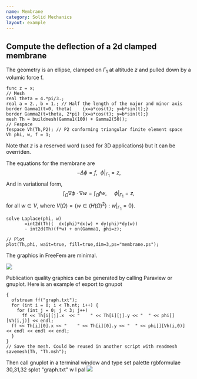 ```yaml
---
name: Membrane
category: Solid Mechanics
layout: example
---
```


## Compute the deflection of a 2d clamped membrane
The geometry is an ellipse, clamped on ${\Gamma_1}$  at altitude $z$ and  pulled down by a volumic force f.
~~~freefem
func z = x;
// Mesh
real theta = 4.*pi/3.;
real a = 2., b = 1.; // Half the length of the major and minor axis
border Gamma1(t=0, theta)    {x=a*cos(t); y=b*sin(t);}
border Gamma2(t=theta, 2*pi) {x=a*cos(t); y=b*sin(t);}
mesh Th = buildmesh(Gamma1(100) + Gamma2(50));
// Fespace
fespace Vh(Th,P2); // P2 conforming triangular finite element space
Vh phi, w, f = 1;
~~~
Note that $z$ is a reserved word (used for 3D applications) but it can be overriden.

The equations for the membrane are
$$
-\Delta \phi=f, ~~\phi|_{\Gamma_1}=z,
$$
And in variational form,
$$
  \int_{\Omega}\nabla \phi \cdot\nabla w = \int_\Omega f w,\quad  ~\phi|_{\Gamma_1}=z,
$$
for all $w\in V$, where $V(\Omega)=\{ w\in (H(\Omega)^2): w|_{\Gamma_1}=0\}$.
~~~freefem
solve Laplace(phi, w)
       =int2d(Th)(  dx(phi)*dx(w) + dy(phi)*dy(w))
       - int2d(Th)(f*w) + on(Gamma1, phi=z);

// Plot
plot(Th,phi, wait=true, fill=true,dim=3,ps="membrane.ps");
~~~
The graphics in FreeFem are minimal.

![][_solution]

Publication quality graphics can be generated by calling Paraview or gnuplot.
Here is an example of export to gnupot
~~~freefem
{
  ofstream ff("graph.txt");
  for (int i = 0; i < Th.nt; i++) {
    for (int j = 0; j < 3; j++)
      ff << Th[i][j].x  << "    " << Th[i][j].y << "  " << phi[][Vh(i,j)] << endl;
  ff << Th[i][0].x << "    " << Th[i][0].y << "  " << phi[][Vh(i,0)] << endl << endl << endl;
  }
}
// Save the mesh. Could be reused in another script with readmesh
savemesh(Th, "Th.msh");
~~~
Then call gnuplot in a terminal window and type
set palette rgbformulae 30,31,32
splot "graph.txt" w l pal
![][_gnuplot]

[_solution]: https://raw.githubusercontent.com/FreeFem/FreeFem-markdown-figures/main/examples/examples/membrane/solution.png

[_gnuplot]: https://raw.githubusercontent.com/FreeFem/FreeFem-markdown-figures/main/examples/examples/membrane/gnuplot.png
